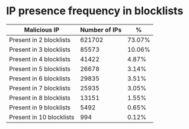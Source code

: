 # IP presence frequency in blocklists
| Malicious IP | Number of IPs | % |
|----|----|----|
| Present in 2 blocklists | 621702 | 73.07% |
| Present in 3 blocklists | 85573 | 10.06% |
| Present in 4 blocklists | 41422 | 4.87% |
| Present in 5 blocklists | 26678 | 3.14% |
| Present in 6 blocklists | 29835 | 3.51% |
| Present in 7 blocklists | 25935 | 3.05% |
| Present in 8 blocklists | 13151 | 1.55% |
| Present in 9 blocklists | 5492 | 0.65% |
| Present in 10 blocklists | 994 | 0.12% |
